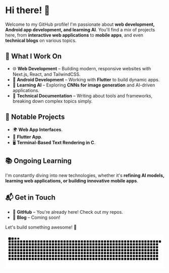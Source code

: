 # Hi there! 👋

Welcome to my GitHub profile! I'm passionate about **web development, Android app development, and learning AI**. You'll find a mix of projects here, from **interactive web applications** to **mobile apps**, and even **technical blogs** on various topics.

## 🚀 What I Work On
- 🌐 **Web Development** – Building modern, responsive websites with Next.js, React, and TailwindCSS.
- 📱 **Android Development** – Working with **Flutter** to build dynamic apps.
- 🤖 **Learning AI** – Exploring **CNNs for image generation** and AI-driven applications.
- 📝 **Technical Documentation** – Writing about tools and frameworks, breaking down complex topics simply.

## 📌 Notable Projects
- 🌍 **Web App Interfaces**.
- 📱 **Flutter App**.
- 🖥 **Terminal-Based Text Rendering in C**.

## 📚 Ongoing Learning
I'm constantly diving into new technologies, whether it's **refining AI models, learning web applications, or building innovative mobile apps**.

## 📬 Get in Touch
- 💼 **GitHub** – You're already here! Check out my repos.
- 📝 **Blog** – Coming soon!

Let's build something awesome! 🚀

<picture>
  <source media="(prefers-color-scheme: dark)" srcset="https://raw.githubusercontent.com/PinJinx/PinJinx/output/github-contribution-grid-snake-dark.svg">
  <source media="(prefers-color-scheme: light)" srcset="https://raw.githubusercontent.com/PinJinx/PinJinx/output/github-contribution-grid-snake.svg">
  <img alt="github contribution grid snake animation" src="https://raw.githubusercontent.com/PinJinx/PinJinx/output/github-contribution-grid-snake.svg">
</picture>     
